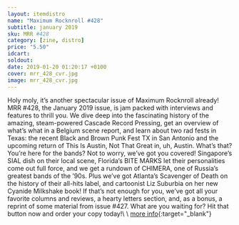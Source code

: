 ```yaml
---
layout: itemdistro
name: "Maximum Rocknroll #428"
subtitle: january 2019
sku: MRR #428
category: [zine, distro]
price: "5.50"
idcart:
soldout:
date: 2019-01-20 01:20:17 +0100
cover: mrr_428_cvr.jpg
image: mrr_428_cvr.jpg
---
```


Holy moly, it’s another spectacular issue of Maximum Rocknroll already! MRR #428, the January 2019 issue, is jam packed with interviews and features to thrill you. We dive deep into the fascinating history of the amazing, steam-powered Cascade Record Pressing, get an overview of what’s what in a Belgium scene report, and learn about two rad fests in Texas: the recent Black and Brown Punk Fest TX in San Antonio and the upcoming return of This Is Austin, Not That Great in, uh, Austin. What’s that? You’re here for the bands? Not to worry, we’ve got you covered! Singapore’s SIAL dish on their local scene, Florida’s BITE MARKS let their personalities come out full force, and we get a rundown of CHIMERA, one of Russia’s greatest bands of the ’90s. Plus we’ve got Atlanta’s Scavenger of Death on the history of their all-hits label, and cartoonist Liz Suburbia on her new Cyanide Milkshake book! If that’s not enough for you, we’ve got all your favorite columns and reviews, a hearty letters section, and, as a bonus, a reprint of some material from issue #427. What are you waiting for? Hit that button now and order your copy today!\\
\\
[more info](http://www.maximumrocknroll.com){:target="_blank"}